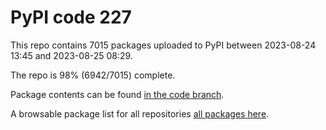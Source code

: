 # PyPI code 227

This repo contains 7015 packages uploaded to PyPI between 
2023-08-24 13:45 and 2023-08-25 08:29.

The repo is 98% (6942/7015) complete.

Package contents can be found [in the code branch](https://github.com/pypi-data/pypi-mirror-227/tree/code/packages).

A browsable package list for all repositories [all packages here](https://pypi-data.github.io/website/repositories/pypi-mirror-227).


